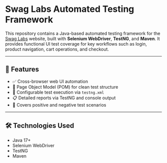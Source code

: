 # Swag Labs Automated Testing Framework

This repository contains a Java-based automated testing framework for the [Swag Labs]([https://www.saucedemo.com/](https://www.saucedemo.com/v1/index.html)) website, built with **Selenium WebDriver**, **TestNG**, and **Maven**. It provides functional UI test coverage for key workflows such as login, product navigation, cart operations, and checkout.

---

## 📌 Features

- ✅ Cross-browser web UI automation
- 🔄 Page Object Model (POM) for clean test structure
- 🔧 Configurable test execution via `testng.xml`
- 📋 Detailed reports via TestNG and console output
- 🧪 Covers positive and negative test scenarios

---

## 🛠️ Technologies Used

- Java 17+
- Selenium WebDriver
- TestNG
- Maven
